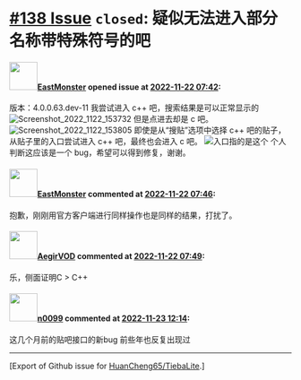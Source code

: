 # [\#138 Issue](https://github.com/HuanCheng65/TiebaLite/issues/138) `closed`: 疑似无法进入部分名称带特殊符号的吧

#### <img src="https://avatars.githubusercontent.com/u/89259667?u=b685a16e734c9b3138cc358d61761a334bea29ec&v=4" width="50">[EastMonster](https://github.com/EastMonster) opened issue at [2022-11-22 07:42](https://github.com/HuanCheng65/TiebaLite/issues/138):

版本：4.0.0.63.dev-11
我尝试进入 c++ 吧，搜索结果是可以正常显示的
![Screenshot_2022_1122_153732](https://user-images.githubusercontent.com/89259667/203253486-20dd51a3-0a7f-42e0-84ca-ad37bd2d0531.png)
但是点进去却是 c 吧。
![Screenshot_2022_1122_153805](https://user-images.githubusercontent.com/89259667/203253616-b26af742-fbb4-4a79-a329-a67b55b376b3.png)
即使是从“搜贴”选项中选择 c++ 吧的贴子，从贴子里的入口尝试进入 c++ 吧，最终也会进入 c 吧。
![入口指的是这个](https://user-images.githubusercontent.com/89259667/203253938-fc59e32d-ae52-44f8-9aef-99615dff4820.png)
个人判断这应该是一个 bug，希望可以得到修复，谢谢。

#### <img src="https://avatars.githubusercontent.com/u/89259667?u=b685a16e734c9b3138cc358d61761a334bea29ec&v=4" width="50">[EastMonster](https://github.com/EastMonster) commented at [2022-11-22 07:46](https://github.com/HuanCheng65/TiebaLite/issues/138#issuecomment-1323244136):

抱歉，刚刚用官方客户端进行同样操作也是同样的结果，打扰了。

#### <img src="https://avatars.githubusercontent.com/u/17000350?u=80481de294bb55133f43893ac27f7373ef12478c&v=4" width="50">[AegirVOD](https://github.com/AegirVOD) commented at [2022-11-22 07:49](https://github.com/HuanCheng65/TiebaLite/issues/138#issuecomment-1323246598):

乐，侧面证明C > C++

#### <img src="https://avatars.githubusercontent.com/u/13030387?u=b18d797ff4ab4819de469d0e4928e00ed95caf26&v=4" width="50">[n0099](https://github.com/n0099) commented at [2022-11-23 12:14](https://github.com/HuanCheng65/TiebaLite/issues/138#issuecomment-1324968868):

这几个月前的贴吧接口的新bug
前些年也反复出现过


-------------------------------------------------------------------------------



[Export of Github issue for [HuanCheng65/TiebaLite](https://github.com/HuanCheng65/TiebaLite).]

